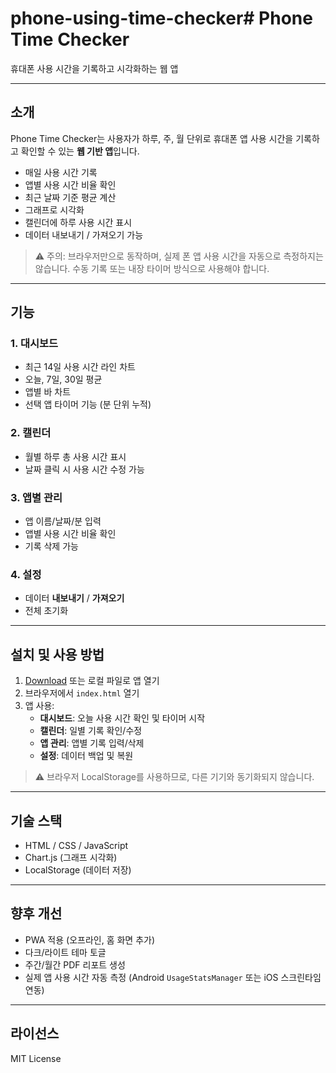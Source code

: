 # phone-using-time-checker# Phone Time Checker

휴대폰 사용 시간을 기록하고 시각화하는 웹 앱

---

## 소개

Phone Time Checker는 사용자가 하루, 주, 월 단위로 휴대폰 앱 사용 시간을 기록하고 확인할 수 있는 **웹 기반 앱**입니다.  
- 매일 사용 시간 기록
- 앱별 사용 시간 비율 확인
- 최근 날짜 기준 평균 계산
- 그래프로 시각화
- 캘린더에 하루 사용 시간 표시
- 데이터 내보내기 / 가져오기 가능

> ⚠️ 주의: 브라우저만으로 동작하며, 실제 폰 앱 사용 시간을 자동으로 측정하지는 않습니다. 수동 기록 또는 내장 타이머 방식으로 사용해야 합니다.

---

## 기능

### 1. 대시보드
- 최근 14일 사용 시간 라인 차트
- 오늘, 7일, 30일 평균
- 앱별 바 차트
- 선택 앱 타이머 기능 (분 단위 누적)

### 2. 캘린더
- 월별 하루 총 사용 시간 표시
- 날짜 클릭 시 사용 시간 수정 가능

### 3. 앱별 관리
- 앱 이름/날짜/분 입력
- 앱별 사용 시간 비율 확인
- 기록 삭제 가능

### 4. 설정
- 데이터 **내보내기** / **가져오기**
- 전체 초기화

---

## 설치 및 사용 방법

1. [Download](file:///C:/Users/botun/OneDrive/%EB%B0%94%ED%83%95%20%ED%99%94%EB%A9%B4/Phone%20time%20checker/index.html) 또는 로컬 파일로 앱 열기
2. 브라우저에서 `index.html` 열기
3. 앱 사용:
   - **대시보드**: 오늘 사용 시간 확인 및 타이머 시작
   - **캘린더**: 일별 기록 확인/수정
   - **앱 관리**: 앱별 기록 입력/삭제
   - **설정**: 데이터 백업 및 복원

> ⚠️ 브라우저 LocalStorage를 사용하므로, 다른 기기와 동기화되지 않습니다.

---

## 기술 스택

- HTML / CSS / JavaScript
- Chart.js (그래프 시각화)
- LocalStorage (데이터 저장)

---

## 향후 개선
- PWA 적용 (오프라인, 홈 화면 추가)
- 다크/라이트 테마 토글
- 주간/월간 PDF 리포트 생성
- 실제 앱 사용 시간 자동 측정 (Android `UsageStatsManager` 또는 iOS 스크린타임 연동)

---

## 라이선스

MIT License

